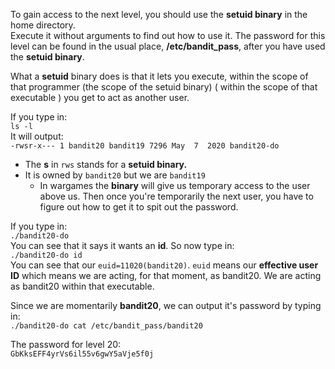 To gain access to the next level, you should use the **setuid binary** in the home directory.\
Execute it without arguments to find out how to use it.  The password for this level can be found in the usual place, **/etc/bandit_pass**, after you have used the **setuid binary**.


What a **setuid** binary does is that it lets you execute, within the scope of that programmer (the scope of the setuid binary) ( within the scope of that executable ) you get to act as another user.

If you type in:\
`ls -l`\
It will output:\
`-rwsr-x--- 1 bandit20 bandit19 7296 May  7  2020 bandit20-do`
- The **s** in `rws` stands for a **setuid binary.**
- It is owned by `bandit20` but we are `bandit19` 
    - In wargames the **binary** will give us temporary access to the user above us. Then once you're temporarily the next user, you have to figure out how to get it to spit out the password.

If you type in:\
`./bandit20-do`\
You can see that it says it wants an **id**. So now type in:\
`./bandit20-do id`\
You can see that our `euid=11020(bandit20)`.  `euid` means our **effective user ID** which means we are acting, for that moment, as bandit20.  We are acting as bandit20 within that executable.


Since we are momentarily **bandit20**, we can output it's password by typing in:\
`./bandit20-do cat /etc/bandit_pass/bandit20`


The password for level 20:\
`GbKksEFF4yrVs6il55v6gwY5aVje5f0j`

